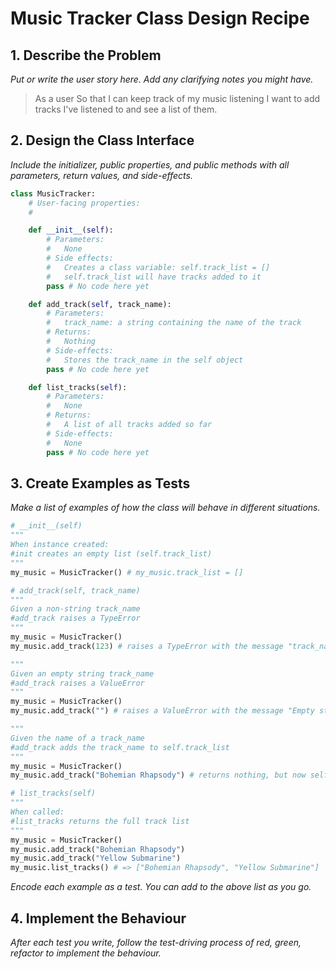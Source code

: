 # Music Tracker Class Design Recipe

## 1. Describe the Problem

_Put or write the user story here. Add any clarifying notes you might have._

> As a user
> So that I can keep track of my music listening
> I want to add tracks I've listened to and see a list of them.

## 2. Design the Class Interface

_Include the initializer, public properties, and public methods with all parameters, return values, and side-effects._

```python
class MusicTracker:
    # User-facing properties:
    #   

    def __init__(self):
        # Parameters:
        #   None
        # Side effects:
        #   Creates a class variable: self.track_list = []
        #   self.track_list will have tracks added to it
        pass # No code here yet

    def add_track(self, track_name):
        # Parameters:
        #   track_name: a string containing the name of the track
        # Returns:
        #   Nothing
        # Side-effects:
        #   Stores the track_name in the self object
        pass # No code here yet

    def list_tracks(self):
        # Parameters:
        #   None
        # Returns:
        #   A list of all tracks added so far
        # Side-effects:
        #   None
        pass # No code here yet
```

## 3. Create Examples as Tests

_Make a list of examples of how the class will behave in different situations._

``` python
# __init__(self)
"""
When instance created:
#init creates an empty list (self.track_list)
"""
my_music = MusicTracker() # my_music.track_list = []

# add_track(self, track_name)
"""
Given a non-string track_name
#add_track raises a TypeError
"""
my_music = MusicTracker()
my_music.add_track(123) # raises a TypeError with the message "track_name must be a string"

"""
Given an empty string track_name
#add_track raises a ValueError
"""
my_music = MusicTracker()
my_music.add_track("") # raises a ValueError with the message "Empty string cannot be a track_name"

"""
Given the name of a track_name
#add_track adds the track_name to self.track_list
"""
my_music = MusicTracker()
my_music.add_track("Bohemian Rhapsody") # returns nothing, but now self.track_list = ["Bohemian Rhapsody"]

# list_tracks(self)
"""
When called:
#list_tracks returns the full track list
"""
my_music = MusicTracker()
my_music.add_track("Bohemian Rhapsody")
my_music.add_track("Yellow Submarine")
my_music.list_tracks() # => ["Bohemian Rhapsody", "Yellow Submarine"]
```

_Encode each example as a test. You can add to the above list as you go._

## 4. Implement the Behaviour

_After each test you write, follow the test-driving process of red, green, refactor to implement the behaviour._
